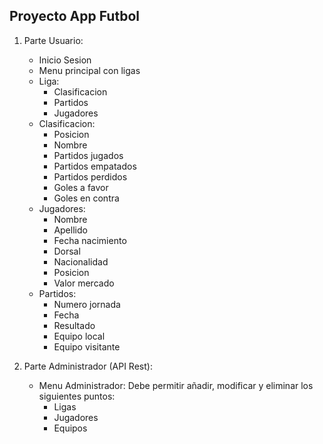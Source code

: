 ## Proyecto App Futbol

1. Parte Usuario: 
    - Inicio Sesion
    - Menu principal con ligas
    - Liga:
        - Clasificacion
        - Partidos
        - Jugadores
    - Clasificacion:
        - Posicion
        - Nombre
        - Partidos jugados
        - Partidos empatados
        - Partidos perdidos
        - Goles a favor
        - Goles en contra   
    - Jugadores:
        - Nombre
        - Apellido
        - Fecha nacimiento
        - Dorsal
        - Nacionalidad
        - Posicion
        - Valor mercado
    - Partidos:
        - Numero jornada
        - Fecha 
        - Resultado
        - Equipo local
        - Equipo visitante

2. Parte Administrador (API Rest):
    - Menu Administrador: Debe permitir añadir, modificar y eliminar los siguientes puntos: 
        - Ligas
        - Jugadores
        - Equipos
